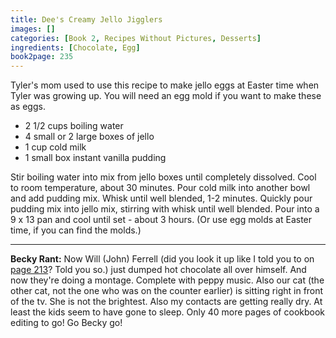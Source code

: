 ```yaml
---
title: Dee's Creamy Jello Jigglers
images: []
categories: [Book 2, Recipes Without Pictures, Desserts]
ingredients: [Chocolate, Egg]
book2page: 235
---
```


Tyler's mom used to use this recipe to make jello eggs at Easter time when Tyler was growing up. You will need an egg mold if you want to make these as eggs. 

- 2 1/2 cups boiling water
- 4 small or 2 large boxes of jello
- 1 cup cold milk
- 1 small box instant vanilla pudding

Stir boiling water into mix from jello boxes until completely dissolved. Cool to room temperature, about 30 minutes. Pour cold milk into another bowl and add pudding mix. Whisk until well blended, 1-2 minutes. Quickly pour pudding mix into jello mix, stirring with whisk until well blended. Pour into a 9 x 13 pan and cool until set - about 3 hours. (Or use egg molds at Easter time, if you can find the molds.) 

----
**Becky Rant:**
Now Will (John) Ferrell (did you look it up like I told you to on [page 213](Grandmothers_Angel_Food_Cake.md)? Told you so.) just dumped hot chocolate all over himself. And now they're doing a montage. Complete with peppy music. Also our cat (the other cat, not the one who was on the counter earlier) is sitting right in front of the tv. She is not the brightest. Also my contacts are getting really dry. At least the kids seem to have gone to sleep. Only 40 more pages of cookbook editing to go! Go Becky go!